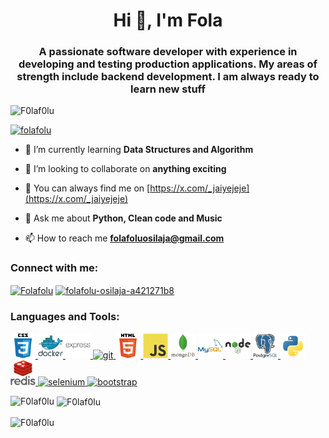 <h1 align="center">Hi 👋, I'm Fola </h1>
<h3 align="center">A passionate software developer with experience in developing and testing production applications. My areas of strength include backend development. I am always ready to learn new stuff</h3>

<p align="left"> <img src="https://komarev.com/ghpvc/?username=F0laf0lu&label=Profile%20views&color=0e75b6&style=flat" alt="F0laf0lu" /> </p>

<p align="left"> <a href="https://x.com/_jaiyejeje" target="blank"><img src="https://img.shields.io/twitter/follow/_jaiyejeje?logo=twitter&style=for-the-badge" alt="folafolu" /></a> </p>

- 🌱 I’m currently learning **Data Structures and Algorithm**

- 👯 I’m looking to collaborate on **anything exciting**

- 📝 You can always find me on [https://x.com/_jaiyejeje](https://x.com/_jaiyejeje) 

- 💬 Ask me about **Python, Clean code and Music**

- 📫 How to reach me **folafoluosilaja@gmail.com**

<h3 align="left">Connect with me:</h3>
<p align="left">
<a href="https://x.com/_jaiyejeje" target="blank"><img align="center" src="https://raw.githubusercontent.com/rahuldkjain/github-profile-readme-generator/master/src/images/icons/Social/twitter.svg" alt="Folafolu" height="30" width="40" /></a>  
<a href="https://www.linkedin.com/in/folafolu-osilaja-a421271b8/" target="blank"><img align="center" src="https://raw.githubusercontent.com/rahuldkjain/github-profile-readme-generator/master/src/images/icons/Social/linked-in-alt.svg" alt="folafolu-osilaja-a421271b8" height="30" width="40" /></a>

</p>

<h3 align="left">Languages and Tools:</h3>
<p align="left"><a href="https://www.w3schools.com/css/" target="_blank" rel="noreferrer"> <img src="https://raw.githubusercontent.com/devicons/devicon/master/icons/css3/css3-original-wordmark.svg" alt="css3" width="40" height="40"/> </a> <a href="https://www.docker.com/" target="_blank" rel="noreferrer"><img src="https://raw.githubusercontent.com/devicons/devicon/master/icons/docker/docker-original-wordmark.svg" alt="docker" width="40" height="40"/> </a> <a href="https://expressjs.com" target="_blank" rel="noreferrer"> <img src="https://raw.githubusercontent.com/devicons/devicon/master/icons/express/express-original-wordmark.svg" alt="express" width="40" height="40"/> </a><a href="https://git-scm.com/" target="_blank" rel="noreferrer"> <img src="https://www.vectorlogo.zone/logos/git-scm/git-scm-icon.svg" alt="git" width="40" height="40"/> </a> <a href="https://www.w3.org/html/" target="_blank" rel="noreferrer"> <img src="https://raw.githubusercontent.com/devicons/devicon/master/icons/html5/html5-original-wordmark.svg" alt="html5" width="40" height="40"/> </a> <a href="https://developer.mozilla.org/en-US/docs/Web/JavaScript" target="_blank" rel="noreferrer"> <img src="https://raw.githubusercontent.com/devicons/devicon/master/icons/javascript/javascript-original.svg" alt="javascript" width="40" height="40"/> </a> <a href="https://www.mongodb.com/" target="_blank" rel="noreferrer"> <img src="https://raw.githubusercontent.com/devicons/devicon/master/icons/mongodb/mongodb-original-wordmark.svg" alt="mongodb" width="40" height="40"/> </a><a href="https://www.mysql.com/" target="_blank" rel="noreferrer"> <img src="https://raw.githubusercontent.com/devicons/devicon/master/icons/mysql/mysql-original-wordmark.svg" alt="mysql" width="40" height="40"/> </a> <a href="https://nodejs.org" target="_blank" rel="noreferrer"> <img src="https://raw.githubusercontent.com/devicons/devicon/master/icons/nodejs/nodejs-original-wordmark.svg" alt="nodejs" width="40" height="40"/> </a>  <a href="https://www.postgresql.org" target="_blank" rel="noreferrer"> <img src="https://raw.githubusercontent.com/devicons/devicon/master/icons/postgresql/postgresql-original-wordmark.svg" alt="postgresql" width="40" height="40"/> </a> <a href="https://www.python.org" target="_blank" rel="noreferrer"> <img src="https://raw.githubusercontent.com/devicons/devicon/master/icons/python/python-original.svg" alt="python" width="40" height="40"/> </a> <a href="https://redis.io" target="_blank" rel="noreferrer"> <img src="https://raw.githubusercontent.com/devicons/devicon/master/icons/redis/redis-original-wordmark.svg" alt="redis" width="40" height="40"/> </a> <a href="https://www.selenium.dev" target="_blank" rel="noreferrer"> <img src="https://raw.githubusercontent.com/detain/svg-logos/780f25886640cef088af994181646db2f6b1a3f8/svg/selenium-logo.svg" alt="selenium" width="40" height="40"/> </a> <a href="https://bootstrap.com/" target="_blank" rel="noreferrer"> <img src="https://www.vectorlogo.zone/logos/getbootstrap/getbootstrap-icon.svg" alt="bootstrap" width="40" height="40"/> </a> </p>

<p><img align="left" src="https://github-readme-stats.vercel.app/api/top-langs?username=F0laf0lu&show_icons=true&locale=en&layout=compact" alt="F0laf0lu" /></p>

<p>&nbsp;<img align="center" src="https://github-readme-stats.vercel.app/api?username=F0laf0lu&show_icons=true&locale=en" alt="F0laf0lu" /></p>

<p><img align="center" src="https://github-readme-streak-stats.herokuapp.com/?user=F0laf0lu&" alt="F0laf0lu" /></p>
